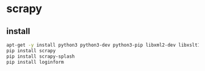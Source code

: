 # scrapy

## install

``` bash
apt-get -y install python3 python3-dev python3-pip libxml2-dev libxslt1-dev zlib1g-dev libffi-dev libssl-dev
pip install scrapy 
pip install scrapy-splash 
pip install loginform
```

